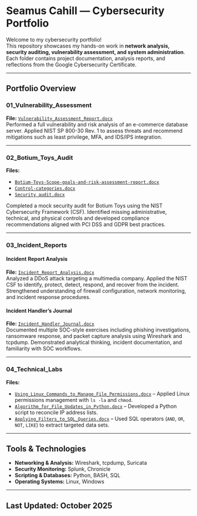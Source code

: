 # **Seamus Cahill — Cybersecurity Portfolio**

Welcome to my cybersecurity portfolio!  
This repository showcases my hands-on work in **network analysis, security auditing, vulnerability assessment, and system administration**. Each folder contains project documentation, analysis reports, and reflections from the Google Cybersecurity Certificate.

---

## **Portfolio Overview**

### **01_Vulnerability_Assessment**
**File:** [`Vulnerability_Assessment_Report.docx`](01_Vulnerability_Assessment/Vulnerability_Assesment_Report.docx)  
Performed a full vulnerability and risk analysis of an e-commerce database server. Applied NIST SP 800-30 Rev. 1 to assess threats and recommend mitigations such as least privilege, MFA, and IDS/IPS integration.

---

### **02_Botium_Toys_Audit**
**Files:**  
- [`Botium-Toys-Scope-goals-and-risk-assessment-report.docx`](02_Botium_Toys_Audit/02_Botium_Toys_Audit/Botium_Toys_Scope_Goals_And_Risk_Assessment_Report.docx)  
- [`Control-categories.docx`](02_Botium_Toys_Audit/02_Botium_Toys_Audit/Control_Categories.docx)  
- [`Security audit.docx`](02_Botium_Toys_Audit/02_Botium_Toys_Audit/Controls_And_Compliance_Checklist.docx)  

Completed a mock security audit for Botium Toys using the NIST Cybersecurity Framework (CSF). Identified missing administrative, technical, and physical controls and developed compliance recommendations aligned with PCI DSS and GDPR best practices.

---

### **03_Incident_Reports**

#### **Incident Report Analysis**  
**File:** [`Incident_Report_Analysis.docx`](03_Incident_Reports/03_Incident_Reports/Incident_Report_Analysis.docx)  
Analyzed a DDoS attack targeting a multimedia company. Applied the NIST CSF to identify, protect, detect, respond, and recover from the incident. Strengthened understanding of firewall configuration, network monitoring, and incident response procedures.

#### **Incident Handler’s Journal**  
**File:** [`Incident_Handler_Journal.docx`](03_Incident_Reports/03_Incident_Reports/Incident_Handlers_Journal.docx)  
Documented multiple SOC-style exercises including phishing investigations, ransomware response, and packet capture analysis using Wireshark and tcpdump. Demonstrated analytical thinking, incident documentation, and familiarity with SOC workflows.

---

### **04_Technical_Labs**
**Files:**  
- [`Using_Linux_Commands_to_Manage_File_Permissions.docx`](04_Technical_Labs/04_Technical_Labs/Using_Linux_Commands_To_Manage_File_Permissions.docx) – Applied Linux permissions management with `ls -la` and `chmod`.  
- [`Algorithm_for_File_Updates_in_Python.docx`](04_Technical_Labs/04_Technical_Labs/Algorithm_For_File_Updates_In-Python.docx) – Developed a Python script to reconcile IP address lists.  
- [`Applying_Filters_to_SQL_Queries.docx`](04_Technical_Labs/04_Technical_Labs/Applying_Filters_To_SQL_Queries.docx) – Used SQL operators (`AND`, `OR`, `NOT`, `LIKE`) to extract targeted data sets.  

---

## **Tools & Technologies**
- **Networking & Analysis:** Wireshark, tcpdump, Suricata  
- **Security Monitoring:** Splunk, Chronicle  
- **Scripting & Databases:** Python, BASH, SQL  
- **Operating Systems:** Linux, Windows

---

## Last Updated: October 2025  
